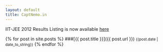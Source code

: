 ```yaml
---
layout: default
title: CaptNemo.in
---
```

<div class="alert alert-info">
  IIT-JEE 2012 Results Listing is now available <a href="/projects/iitjee">here</a>
</div>

{% for post in site.posts %}
###[{{ post.title }}]({{ post.url }}) <small>{{post.date | date_to_string}}</small>
{% endfor %}
